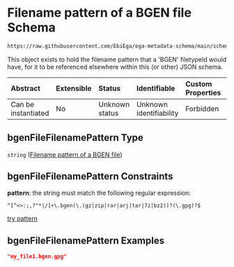 # Filename pattern of a BGEN file Schema

```txt
https://raw.githubusercontent.com/EbiEga/ega-metadata-schema/main/schemas/EGA.common-definitions.json#/definitions/bgenFileFilenamePattern
```

This object exists to hold the filename pattern that a 'BGEN' filetypeId would have, for it to be referenced elsewhere within this (or other) JSON schema.

| Abstract            | Extensible | Status         | Identifiable            | Custom Properties | Additional Properties | Access Restrictions | Defined In                                                                                           |
| :------------------ | :--------- | :------------- | :---------------------- | :---------------- | :-------------------- | :------------------ | :--------------------------------------------------------------------------------------------------- |
| Can be instantiated | No         | Unknown status | Unknown identifiability | Forbidden         | Allowed               | none                | [EGA.common-definitions.json\*](../../../schemas/EGA.common-definitions.json "open original schema") |

## bgenFileFilenamePattern Type

`string` ([Filename pattern of a BGEN file](ega-12-definitions-filename-pattern-of-a-bgen-file.md))

## bgenFileFilenamePattern Constraints

**pattern**: the string must match the following regular expression:&#x20;

```regexp
^[^<>:;,?"*|/]+\.bgen(\.(gz|zip|rar|arj|tar|7z|bz2))?(\.gpg)?$
```

[try pattern](https://regexr.com/?expression=%5E%5B%5E%3C%3E%3A%3B%2C%3F%22*%7C%2F%5D%2B%5C.bgen\(%5C.\(gz%7Czip%7Crar%7Carj%7Ctar%7C7z%7Cbz2\)\)%3F\(%5C.gpg\)%3F%24 "try regular expression with regexr.com")

## bgenFileFilenamePattern Examples

```json
"my_file1.bgen.gpg"
```
